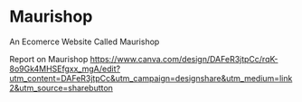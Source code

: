 # Maurishop
An Ecomerce Website Called Maurishop

Report on Maurishop
https://www.canva.com/design/DAFeR3jtpCc/rqK-8o9Gk4MHSEfgxx_mgA/edit?utm_content=DAFeR3jtpCc&utm_campaign=designshare&utm_medium=link2&utm_source=sharebutton
